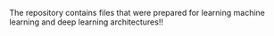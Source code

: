 The repository contains files that were prepared for learning machine learning and deep learning architectures!!
